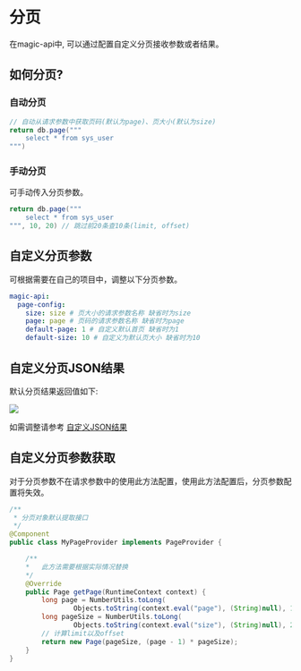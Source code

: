 # 分页

  在magic-api中, 可以通过配置自定义分页接收参数或者结果。

## 如何分页?

### 自动分页

```groovy
// 自动从请求参数中获取页码(默认为page)、页大小(默认为size)
return db.page("""
    select * from sys_user
""")
```

### 手动分页

可手动传入分页参数。

```groovy
return db.page("""
    select * from sys_user
""", 10, 20) // 跳过前20条查10条(limit, offset)
```

## 自定义分页参数

可根据需要在自己的项目中，调整以下分页参数。

```yml
magic-api:
  page-config:
    size: size # 页大小的请求参数名称 缺省时为size
    page: page # 页码的请求参数名称 缺省时为page
    default-page: 1 # 自定义默认首页 缺省时为1
    default-size: 10 # 自定义为默认页大小 缺省时为10
```

## 自定义分页JSON结果

默认分页结果返回值如下:

![](https://pic.imgdb.cn/item/61c723f52ab3f51d91f8bdda.jpg)

如需调整请参考 [自定义JSON结果](./json.html#自定义结构配置)



## 自定义分页参数获取

对于分页参数不在请求参数中的使用此方法配置，使用此方法配置后，分页参数配置将失效。

```java
/**
 * 分页对象默认提取接口
 */
@Component
public class MyPageProvider implements PageProvider {

    /**
    *   此方法需要根据实际情况替换
    */
    @Override
    public Page getPage(RuntimeContext context) {
        long page = NumberUtils.toLong(
                Objects.toString(context.eval("page"), (String)null), 1);
        long pageSize = NumberUtils.toLong(
                Objects.toString(context.eval("size"), (String)null), 20);
        // 计算limit以及offset
        return new Page(pageSize, (page - 1) * pageSize);
    }
}
```



